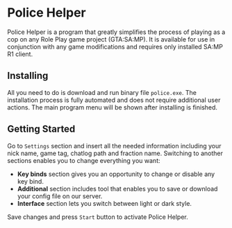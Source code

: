 # Police Helper

Police Helper is a program that greatly simplifies the process of playing as a cop on any Role Play game project (GTA:SA:MP). It is available for use in conjunction with any game modifications and requires only installed SA:MP R1 client.

## Installing

All you need to do is download and run binary file `police.exe`. The installation process is fully automated and does not require additional user actions. The main program menu will be shown after installing is finished.

## Getting Started

Go to `Settings` section and insert all the needed information including your nick name, game tag, chatlog path and fraction name. Switching to another sections enables you to change everything you want:
* **Key binds** section gives you an opportunity to change or disable any key bind.
* **Additional** section includes tool that enables you to save or download your config file on our server.
* **Interface** section lets you switch between light or dark style.

Save changes and press `Start` button to activate Police Helper.
